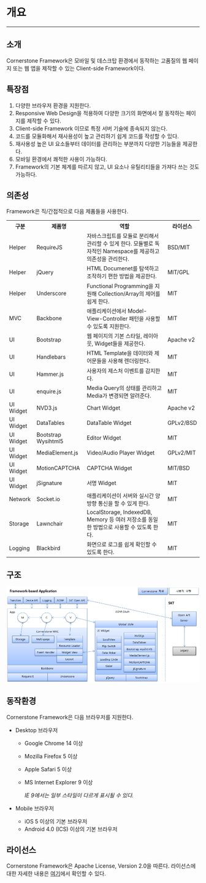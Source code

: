 <!--
{
	"id": 1,
	"title": "개요",
	"outline": "Cornerstone Framework은 모바일 및 데스크탑 환경에서 동작하는 고품질의 웹 페이지 또는 웹 앱을 제작할 수 있는 Client-side Framework이다...",
	"section": "Introduction",
	"order": [1, 1],
	"thumbnail": "1. Introduction.png"
}
-->

# 개요

----------

소개
---
Cornerstone Framework은 모바일 및 데스크탑 환경에서 동작하는 고품질의 웹 페이지 또는 웹 앱을 제작할 수 있는 Client-side Framework이다.

특장점
-----
1. 다양한 브라우저 환경을 지원한다.
2. Responsive Web Design을 적용하여 다양한 크기의 화면에서 잘 동작하는 페이지를 제작할 수 있다.
3. Client-side Framework 이므로 특정 서버 기술에 종속되지 않는다.
4. 코드를 모듈화해서 재사용성이 높고 관리하기 쉽게 코드를 작성할 수 있다.
5. 재사용성 높은 UI 요소들부터 데이터를 관리하는 부분까지 다양한 기능들을 제공한다.
6. 모바일 환경에서 쾌적한 사용이 가능하다.
7. Framework의 기본 체계를 따르지 않고, UI 요소나 유틸리티들을 가져다 쓰는 것도 가능하다.

의존성
-----
Framework은 직/간접적으로 다음 제품들을 사용한다.

<table class="table table-bordered">
	<tr>
		<th class="fixed_table">구분</th>
		<th class="fixed_table">제품명</th>
		<th>역할</th>
		<th>라이선스</th>
	</tr>
	<tr>
		<td class="fixed_table">Helper</td>
		<td class="fixed_table">RequireJS</td>
		<td>자바스크립트를 모듈로 분리해서 관리할 수 있게 한다. 모듈별로 독자적인 Namespace를 제공하고 의존성을 관리한다.</td>
		<td>BSD/MIT</td>
	</tr>
	<tr>
		<td class="fixed_table">Helper</td>
		<td class="fixed_table">jQuery</td>
		<td>HTML Documenet를 탐색하고 조작하기 편한 방법을 제공한다.</td>
		<td>MIT/GPL</td>
	</tr>
	<tr>
		<td class="fixed_table">Helper</td>
		<td class="fixed_table">Underscore</td>
		<td>Functional Programming을 지원해 Collection/Array의 제어를 쉽게 한다.</td>
		<td>MIT</td>
	</tr>
	<tr>
		<td class="fixed_table">MVC</td>
		<td class="fixed_table">Backbone</td>
		<td>애플리케이션에서 Model-View-Controller 패턴을 사용할 수 있도록 지원한다.</td>
		<td>MIT</td>
	</tr>
	<tr>
		<td class="fixed_table">UI</td>
		<td class="fixed_table">Bootstrap</td>
		<td>웹 페이지의 기본 스타일, 레이아웃, Widget들을 제공한다.</td>
		<td>Apache v2</td>
	</tr>
	<tr>
		<td class="fixed_table">UI</td>
		<td class="fixed_table">Handlebars</td>
		<td>HTML Template을 데이터와 제어문들을 사용해 렌더링한다.</td>
		<td>MIT</td>
	</tr>
	<tr>
		<td class="fixed_table">UI</td>
		<td class="fixed_table">Hammer.js</td>
		<td>사용자의 제스처 이벤트를 감지한다.</td>
		<td>MIT</td>
	</tr>
	<tr>
		<td class="fixed_table">UI</td>
		<td class="fixed_table">enquire.js </td>
		<td>Media Query의 상태를 관리하고 Media가 변경되면 알려준다.</td>
		<td>MIT</td>
	</tr>
	<tr>
		<td class="fixed_table">UI Widget</td>
		<td class="fixed_table">NVD3.js</td>
		<td>Chart Widget</td>
		<td>Apache v2</td>
	</tr>
	<tr>
		<td class="fixed_table">UI Widget</td>
		<td class="fixed_table">DataTables</td>
		<td>DataTable Widget</td>
		<td>GPLv2/BSD</td>
	</tr>
	<tr>
		<td class="fixed_table">UI Widget</td>
		<td class="fixed_table">Bootstrap Wysihtml5</td>
		<td>Editor Widget</td>
		<td>MIT</td>
	</tr>
	<tr>
		<td class="fixed_table">UI Widget</td>
		<td class="fixed_table">MediaElement.js</td>
		<td>Video/Audio Player Widget</td>
		<td>GPLv2/MIT</td>
	</tr>
	<tr>
		<td class="fixed_table">UI Widget</td>
		<td class="fixed_table">MotionCAPTCHA</td>
		<td>CAPTCHA Widget</td>
		<td>MIT/BSD</td>
	</tr>
	<tr>
		<td class="fixed_table">UI Widget</td>
		<td class="fixed_table">jSignature</td>
		<td>서명 Widget</td>
		<td>MIT</td>
	</tr>
	<tr>
		<td class="fixed_table">Network</td>
		<td class="fixed_table">Socket.io</td>
		<td>애플리케이션이 서버와 실시간 양방향 통신을 할 수 있게 한다.</td>
		<td>MIT</td>
	</tr>
	<tr>
		<td class="fixed_table">Storage</td>
		<td class="fixed_table">Lawnchair</td>
		<td>LocalStorage, IndexedDB, Memory 등 여러 저장소를 동일한 방법으로 사용할 수 있도록 한다.</td>
		<td>MIT</td>
	</tr>
	<tr>
		<td class="fixed_table">Logging</td>
		<td class="fixed_table">Blackbird</td>
		<td>화면으로 로그를 쉽게 확인할 수 있도록 한다.</td>
		<td>MIT</td>
	</tr>
</table>

구조
---
![](images/architecture.png?raw=true)

동작환경
------
Cornerstone Framework은 다음 브라우저를 지원한다.

* Desktop 브라우저
	* Google Chrome 14 이상
	* Mozilla Firefox 5 이상
	* Apple Safari 5 이상
	* MS Internet Explorer 9 이상
	
		_IE 9에서는 일부 스타일이 다르게 표시될 수 있다._

* Mobile 브라우저
	* iOS 5 이상의 기본 브라우저
	* Android 4.0 (ICS) 이상의 기본 브라우저

라이선스
------
Cornerstone Framework은 Apache License, Version 2.0을 따른다. 라이선스에 대한 자세한 내용은 [여기](http://www.olis.or.kr/ossw/license/license/detail.do?lid=1002)에서 확인할 수 있다.
